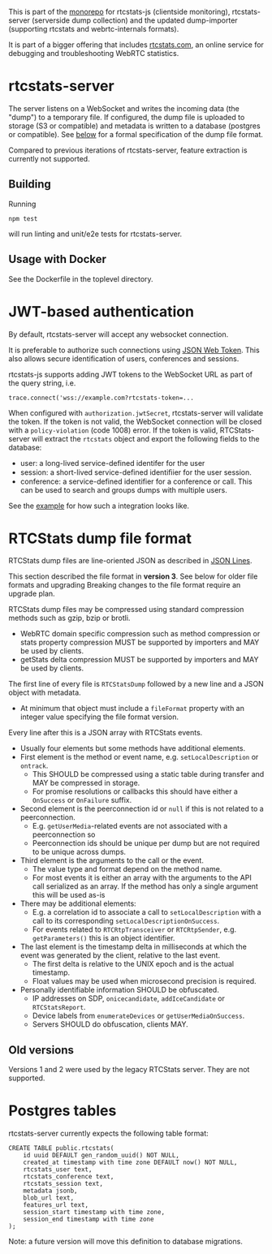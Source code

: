 This is part of the [monorepo](https://github.com/rtcstats/rtcstats) for rtcstats-js
(clientside monitoring), rtcstats-server (serverside dump collection) and the updated
dump-importer (supporting rtcstats and webrtc-internals formats).

It is part of a bigger offering that includes [rtcstats.com](https://rtcstats.com),
an online service for debugging and troubleshooting WebRTC statistics.

# rtcstats-server
The server listens on a WebSocket and writes the incoming data (the "dump") to a temporary file.
If configured, the dump file is uploaded to storage (S3 or compatible) and metadata is
written to a database (postgres or compatible). See [below](#rtcstats-dump-file-format) for
a formal specification of the dump file format.

Compared to previous iterations of rtcstats-server, feature extraction is currently not supported.

## Building

Running
```
npm test
```
will run linting and unit/e2e tests for rtcstats-server.

## Usage with Docker
See the Dockerfile in the toplevel directory.

# JWT-based authentication
By default, rtcstats-server will accept any websocket connection.

It is preferable to authorize such connections using [JSON Web Token](https://en.wikipedia.org/wiki/JSON_Web_Token).
This also allows secure identification of users, conferences and sessions.

rtcstats-js supports adding JWT tokens to the WebSocket URL as part of the query string, i.e.
```
trace.connect('wss://example.com?rtcstats-token=...
```
When configured with `authorization.jwtSecret`, rtcstats-server will validate the token.
If the token is not valid, the WebSocket connection will be closed with a `policy-violation`
(code 1008) error.
If the token is valid, RTCStats-server will extract the `rtcstats` object and export the
following fields to the database:
* user: a long-lived service-defined identifer for the user
* session: a short-lived service-defined identiﬁier for the user session.
* conference: a service-defined identifier for a conference or call. This can be used to search and groups dumps with multiple users.

See the [example](/example/) for how such a integration looks like.

# RTCStats dump file format

RTCStats dump files are line-oriented JSON as described in [JSON Lines](https://jsonlines.org/).

This section described the file format in **version 3**. See below for older file formats and upgrading
Breaking changes to the file format require an upgrade plan.

RTCStats dump files may be compressed using standard compression methods such as gzip, bzip or brotli.
* WebRTC domain specific compression such as method compression or stats property compression MUST be supported by importers and MAY be used by clients.
* getStats delta compression MUST be supported by importers and MAY be used by clients.

The first line of every file is `RTCStatsDump` followed by a new line and a JSON object with metadata.
*  At minimum that object must include a `fileFormat` property with an integer value specifying the file format version.

Every line after this is a JSON array with RTCStats events.
* Usually four elements but some methods have additional elements.
* First element is the method or event name, e.g. `setLocalDescription` or `ontrack`.
  * This SHOULD be compressed using a static table during transfer and MAY be compressed in storage.
  * For promise resolutions or callbacks this should have either a `OnSuccess` or `OnFailure` suffix.
* Second element is the peerconnection id or `null` if this is not related to a peerconnection.
  * E.g. `getUserMedia`-related events are not associated with a peerconnection so
  * Peerconnection ids should be unique per dump but are not required to be unique across dumps.
* Third element is the arguments to the call or the event.
  * The value type and format depend on the method name.
  * For most events it is either an array with the arguments to the API call serialized as an array. If the method has only a single argument this will be used as-is
* There may be additional elements:
  * E.g. a correlation id to associate a call to `setLocalDescription` with a call to its corresponding `setLocalDescriptionOnSuccess`.
  * For events related to `RTCRtpTransceiver` or `RTCRtpSender`, e.g. `getParameters()` this is an object identifier.
* The last element is the timestamp delta in milliseconds at which the event was generated by the client, relative to the last event.
  * The first delta is relative to the UNIX epoch and is the actual timestamp.
  * Float values may be used when microsecond precision is required.
* Personally identifiable information SHOULD be obfuscated.
  * IP addresses on SDP, `onicecandidate`, `addIceCandidate` or `RTCStatsReport`.
  * Device labels from `enumerateDevices` or `getUserMediaOnSuccess`.
  * Servers SHOULD do obfuscation, clients MAY.

## Old versions
Versions 1 and 2 were used by the legacy RTCStats server. They are not supported.

# Postgres tables
rtcstats-server currently expects the following table format:
```
CREATE TABLE public.rtcstats(
    id uuid DEFAULT gen_random_uuid() NOT NULL,
    created_at timestamp with time zone DEFAULT now() NOT NULL,
    rtcstats_user text,
    rtcstats_conference text,
    rtcstats_session text,
    metadata jsonb,
    blob_url text,
    features_url text,
    session_start timestamp with time zone,
    session_end timestamp with time zone
);
```

Note: a future version will move this definition to database migrations.
